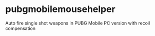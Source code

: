 # pubgmobilemousehelper
Auto fire single shot weapons in PUBG Mobile PC version with recoil compensation
